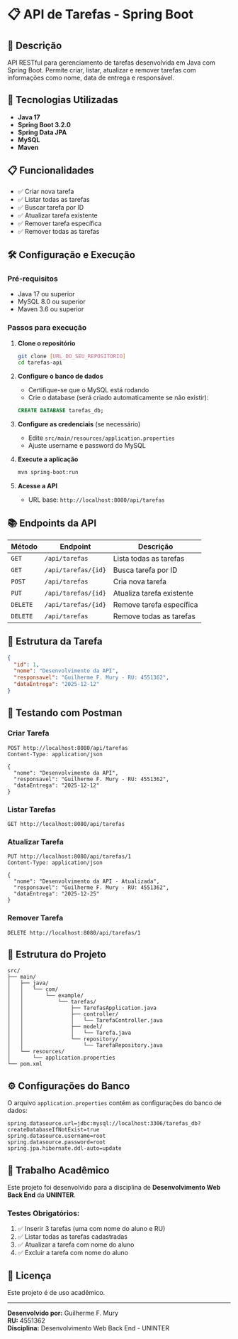 # 📋 API de Tarefas - Spring Boot

## 📖 Descrição

API RESTful para gerenciamento de tarefas desenvolvida em Java com Spring Boot. Permite criar, listar, atualizar e remover tarefas com informações como nome, data de entrega e responsável.

## 🚀 Tecnologias Utilizadas

- **Java 17**
- **Spring Boot 3.2.0**
- **Spring Data JPA**
- **MySQL**
- **Maven**

## 📋 Funcionalidades

- ✅ Criar nova tarefa
- ✅ Listar todas as tarefas
- ✅ Buscar tarefa por ID
- ✅ Atualizar tarefa existente
- ✅ Remover tarefa específica
- ✅ Remover todas as tarefas

## 🛠️ Configuração e Execução

### Pré-requisitos

- Java 17 ou superior
- MySQL 8.0 ou superior
- Maven 3.6 ou superior

### Passos para execução

1. **Clone o repositório**
   ```bash
   git clone [URL_DO_SEU_REPOSITORIO]
   cd tarefas-api
   ```

2. **Configure o banco de dados**
   - Certifique-se que o MySQL está rodando
   - Crie o database (será criado automaticamente se não existir):
   ```sql
   CREATE DATABASE tarefas_db;
   ```

3. **Configure as credenciais** (se necessário)
   - Edite `src/main/resources/application.properties`
   - Ajuste username e password do MySQL

4. **Execute a aplicação**
   ```bash
   mvn spring-boot:run
   ```

5. **Acesse a API**
   - URL base: `http://localhost:8080/api/tarefas`

## 📚 Endpoints da API

| Método | Endpoint | Descrição |
|--------|----------|-----------|
| `GET` | `/api/tarefas` | Lista todas as tarefas |
| `GET` | `/api/tarefas/{id}` | Busca tarefa por ID |
| `POST` | `/api/tarefas` | Cria nova tarefa |
| `PUT` | `/api/tarefas/{id}` | Atualiza tarefa existente |
| `DELETE` | `/api/tarefas/{id}` | Remove tarefa específica |
| `DELETE` | `/api/tarefas` | Remove todas as tarefas |

## 📄 Estrutura da Tarefa

```json
{
  "id": 1,
  "nome": "Desenvolvimento da API",
  "responsavel": "Guilherme F. Mury - RU: 4551362",
  "dataEntrega": "2025-12-12"
}
```

## 🧪 Testando com Postman

### Criar Tarefa
```http
POST http://localhost:8080/api/tarefas
Content-Type: application/json

{
  "nome": "Desenvolvimento da API",
  "responsavel": "Guilherme F. Mury - RU: 4551362",
  "dataEntrega": "2025-12-12"
}
```

### Listar Tarefas
```http
GET http://localhost:8080/api/tarefas
```

### Atualizar Tarefa
```http
PUT http://localhost:8080/api/tarefas/1
Content-Type: application/json

{
  "nome": "Desenvolvimento da API - Atualizada",
  "responsavel": "Guilherme F. Mury - RU: 4551362",
  "dataEntrega": "2025-12-25"
}
```

### Remover Tarefa
```http
DELETE http://localhost:8080/api/tarefas/1
```

## 📁 Estrutura do Projeto

```
src/
├── main/
│   ├── java/
│   │   └── com/
│   │       └── example/
│   │           └── tarefas/
│   │               ├── TarefasApplication.java
│   │               ├── controller/
│   │               │   └── TarefaController.java
│   │               ├── model/
│   │               │   └── Tarefa.java
│   │               └── repository/
│   │                   └── TarefaRepository.java
│   └── resources/
│       └── application.properties
└── pom.xml
```

## ⚙️ Configurações do Banco

O arquivo `application.properties` contém as configurações do banco de dados:

```properties
spring.datasource.url=jdbc:mysql://localhost:3306/tarefas_db?createDatabaseIfNotExist=true
spring.datasource.username=root
spring.datasource.password=root
spring.jpa.hibernate.ddl-auto=update
```

## 🎯 Trabalho Acadêmico

Este projeto foi desenvolvido para a disciplina de **Desenvolvimento Web Back End** da **UNINTER**.

### Testes Obrigatórios:
1. ✅ Inserir 3 tarefas (uma com nome do aluno e RU)
2. ✅ Listar todas as tarefas cadastradas
3. ✅ Atualizar a tarefa com nome do aluno
4. ✅ Excluir a tarefa com nome do aluno

## 📝 Licença

Este projeto é de uso acadêmico.

---

**Desenvolvido por:** Guilherme F. Mury  
**RU:** 4551362  
**Disciplina:** Desenvolvimento Web Back End - UNINTER